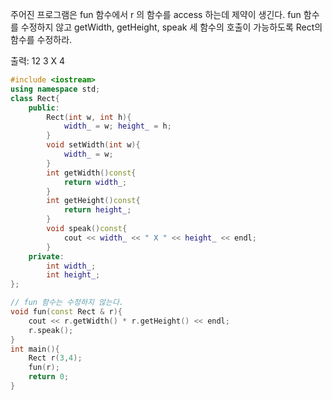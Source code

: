 주어진 프로그램은 fun 함수에서 r 의 함수를 access 하는데 제약이 생긴다.
fun 함수를 수정하지 않고
getWidth, getHeight, speak 세 함수의 호출이 가능하도록 Rect의 함수를 수정하라. 

출력: 
12
3 X 4

```c++
#include <iostream>
using namespace std;
class Rect{
    public:
        Rect(int w, int h){
            width_ = w; height_ = h;
        }
        void setWidth(int w){
            width_ = w;
        }
        int getWidth()const{
            return width_;
        }
        int getHeight()const{
            return height_;
        }
        void speak()const{
            cout << width_ << " X " << height_ << endl;
        }
    private:
        int width_;
        int height_;
};

// fun 함수는 수정하지 않는다.
void fun(const Rect & r){
    cout << r.getWidth() * r.getHeight() << endl;
    r.speak();
}
int main(){
    Rect r(3,4);
    fun(r);
    return 0;
}
```
